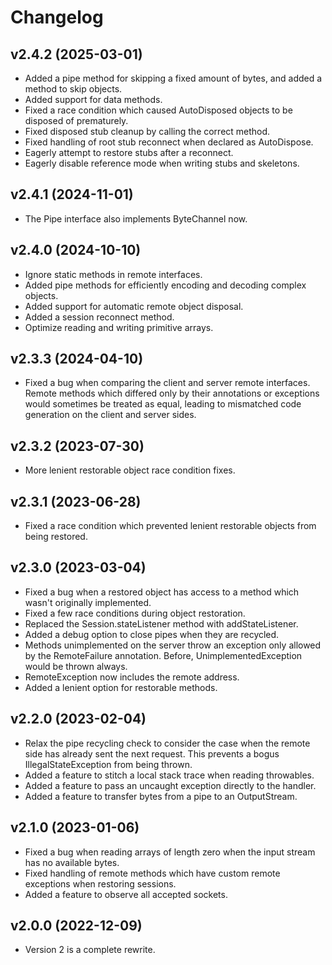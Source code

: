 Changelog
=========

v2.4.2 (2025-03-01)
------
* Added a pipe method for skipping a fixed amount of bytes, and added a method to skip objects.
* Added support for data methods.
* Fixed a race condition which caused AutoDisposed objects to be disposed of prematurely.
* Fixed disposed stub cleanup by calling the correct method.
* Fixed handling of root stub reconnect when declared as AutoDispose.
* Eagerly attempt to restore stubs after a reconnect.
* Eagerly disable reference mode when writing stubs and skeletons.

v2.4.1 (2024-11-01)
------
* The Pipe interface also implements ByteChannel now.

v2.4.0 (2024-10-10)
------
* Ignore static methods in remote interfaces.
* Added pipe methods for efficiently encoding and decoding complex objects.
* Added support for automatic remote object disposal.
* Added a session reconnect method.
* Optimize reading and writing primitive arrays.

v2.3.3 (2024-04-10)
------
* Fixed a bug when comparing the client and server remote interfaces. Remote methods which
  differed only by their annotations or exceptions would sometimes be treated as equal, leading
  to mismatched code generation on the client and server sides.

v2.3.2 (2023-07-30)
------
* More lenient restorable object race condition fixes.

v2.3.1 (2023-06-28)
------
* Fixed a race condition which prevented lenient restorable objects from being restored.

v2.3.0 (2023-03-04)
------
* Fixed a bug when a restored object has access to a method which wasn't originally implemented.
* Fixed a few race conditions during object restoration.
* Replaced the Session.stateListener method with addStateListener.
* Added a debug option to close pipes when they are recycled.
* Methods unimplemented on the server throw an exception only allowed by the RemoteFailure
  annotation. Before, UnimplementedException would be thrown always.
* RemoteException now includes the remote address.
* Added a lenient option for restorable methods.

v2.2.0 (2023-02-04)
------
* Relax the pipe recycling check to consider the case when the remote side has already sent the
  next request. This prevents a bogus IllegalStateException from being thrown.
* Added a feature to stitch a local stack trace when reading throwables.
* Added a feature to pass an uncaught exception directly to the handler.
* Added a feature to transfer bytes from a pipe to an OutputStream.

v2.1.0 (2023-01-06)
------
* Fixed a bug when reading arrays of length zero when the input stream has no available bytes.
* Fixed handling of remote methods which have custom remote exceptions when restoring sessions.
* Added a feature to observe all accepted sockets.

v2.0.0 (2022-12-09)
------
* Version 2 is a complete rewrite.
